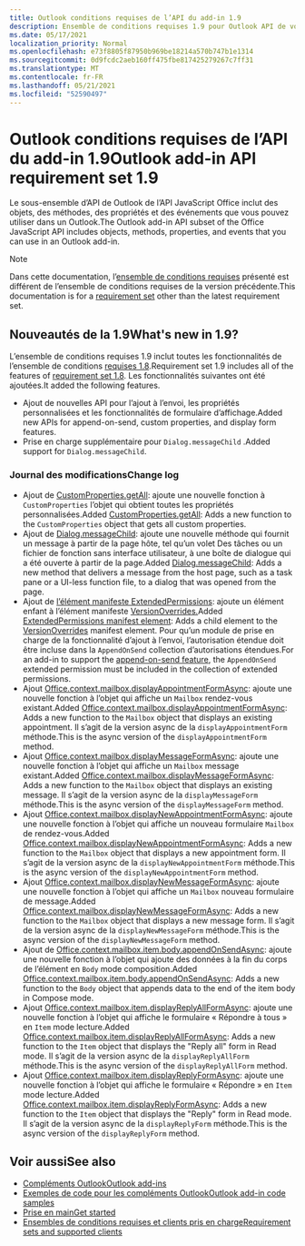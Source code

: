 ```yaml
---
title: Outlook conditions requises de l’API du add-in 1.9
description: Ensemble de conditions requises 1.9 pour Outlook API de votre application.
ms.date: 05/17/2021
localization_priority: Normal
ms.openlocfilehash: e73f8805f87950b969be18214a570b747b1e1314
ms.sourcegitcommit: 0d9fcdc2aeb160ff475fbe817425279267c7ff31
ms.translationtype: MT
ms.contentlocale: fr-FR
ms.lasthandoff: 05/21/2021
ms.locfileid: "52590497"
---
```

# <a name="outlook-add-in-api-requirement-set-19"></a><span data-ttu-id="e99bf-103">Outlook conditions requises de l’API du add-in 1.9</span><span class="sxs-lookup"><span data-stu-id="e99bf-103">Outlook add-in API requirement set 1.9</span></span>

<span data-ttu-id="e99bf-104">Le sous-ensemble d’API de Outlook de l’API JavaScript Office inclut des objets, des méthodes, des propriétés et des événements que vous pouvez utiliser dans un Outlook.</span><span class="sxs-lookup"><span data-stu-id="e99bf-104">The Outlook add-in API subset of the Office JavaScript API includes objects, methods, properties, and events that you can use in an Outlook add-in.</span></span>

> [!NOTE]
> <span data-ttu-id="e99bf-105">Dans cette documentation, l’[ensemble de conditions requises](../../requirement-sets/outlook-api-requirement-sets.md) présenté est différent de l’ensemble de conditions requises de la version précédente.</span><span class="sxs-lookup"><span data-stu-id="e99bf-105">This documentation is for a [requirement set](../../requirement-sets/outlook-api-requirement-sets.md) other than the latest requirement set.</span></span>

## <a name="whats-new-in-19"></a><span data-ttu-id="e99bf-106">Nouveautés de la 1.9</span><span class="sxs-lookup"><span data-stu-id="e99bf-106">What's new in 1.9?</span></span>

<span data-ttu-id="e99bf-107">L’ensemble de conditions requises 1.9 inclut toutes les fonctionnalités de l’ensemble de conditions [requises 1.8](../requirement-set-1.8/outlook-requirement-set-1.8.md).</span><span class="sxs-lookup"><span data-stu-id="e99bf-107">Requirement set 1.9 includes all of the features of [requirement set 1.8](../requirement-set-1.8/outlook-requirement-set-1.8.md).</span></span> <span data-ttu-id="e99bf-108">Les fonctionnalités suivantes ont été ajoutées.</span><span class="sxs-lookup"><span data-stu-id="e99bf-108">It added the following features.</span></span>

- <span data-ttu-id="e99bf-109">Ajout de nouvelles API pour l’ajout à l’envoi, les propriétés personnalisées et les fonctionnalités de formulaire d’affichage.</span><span class="sxs-lookup"><span data-stu-id="e99bf-109">Added new APIs for append-on-send, custom properties, and display form features.</span></span>
- <span data-ttu-id="e99bf-110">Prise en charge supplémentaire pour `Dialog.messageChild` .</span><span class="sxs-lookup"><span data-stu-id="e99bf-110">Added support for `Dialog.messageChild`.</span></span>

### <a name="change-log"></a><span data-ttu-id="e99bf-111">Journal des modifications</span><span class="sxs-lookup"><span data-stu-id="e99bf-111">Change log</span></span>

- <span data-ttu-id="e99bf-112">Ajout de [CustomProperties.getAll](/javascript/api/outlook/office.customproperties?view=outlook-js-1.9&preserve-view=true#getall--): ajoute une nouvelle fonction à `CustomProperties` l’objet qui obtient toutes les propriétés personnalisées.</span><span class="sxs-lookup"><span data-stu-id="e99bf-112">Added [CustomProperties.getAll](/javascript/api/outlook/office.customproperties?view=outlook-js-1.9&preserve-view=true#getall--): Adds a new function to the `CustomProperties` object that gets all custom properties.</span></span>
- <span data-ttu-id="e99bf-113">Ajout de [Dialog.messageChild](../../../develop/dialog-api-in-office-add-ins.md#pass-information-to-the-dialog-box): ajoute une nouvelle méthode qui fournit un message à partir de la page hôte, tel qu’un volet Des tâches ou un fichier de fonction sans interface utilisateur, à une boîte de dialogue qui a été ouverte à partir de la page.</span><span class="sxs-lookup"><span data-stu-id="e99bf-113">Added [Dialog.messageChild](../../../develop/dialog-api-in-office-add-ins.md#pass-information-to-the-dialog-box): Adds a new method that delivers a message from the host page, such as a task pane or a UI-less function file, to a dialog that was opened from the page.</span></span>
- <span data-ttu-id="e99bf-114">Ajout de [l’élément manifeste ExtendedPermissions](../../manifest/extendedpermissions.md): ajoute un élément enfant à l’élément manifeste [VersionOverrides.](../../manifest/versionoverrides.md)</span><span class="sxs-lookup"><span data-stu-id="e99bf-114">Added [ExtendedPermissions manifest element](../../manifest/extendedpermissions.md): Adds a child element to the [VersionOverrides](../../manifest/versionoverrides.md) manifest element.</span></span> <span data-ttu-id="e99bf-115">Pour qu’un module [](../../../outlook/append-on-send.md)de prise en charge de la fonctionnalité d’ajout à l’envoi, l’autorisation étendue doit être incluse dans la `AppendOnSend` collection d’autorisations étendues.</span><span class="sxs-lookup"><span data-stu-id="e99bf-115">For an add-in to support the [append-on-send feature](../../../outlook/append-on-send.md), the `AppendOnSend` extended permission must be included in the collection of extended permissions.</span></span>
- <span data-ttu-id="e99bf-116">Ajout [Office.context.mailbox.displayAppointmentFormAsync](/javascript/api/outlook/office.mailbox?view=outlook-js-1.9&preserve-view=true#displayappointmentformasync-itemid--options--callback-): ajoute une nouvelle fonction à l’objet qui affiche un `Mailbox` rendez-vous existant.</span><span class="sxs-lookup"><span data-stu-id="e99bf-116">Added [Office.context.mailbox.displayAppointmentFormAsync](/javascript/api/outlook/office.mailbox?view=outlook-js-1.9&preserve-view=true#displayappointmentformasync-itemid--options--callback-): Adds a new function to the `Mailbox` object that displays an existing appointment.</span></span> <span data-ttu-id="e99bf-117">Il s’agit de la version async de la `displayAppointmentForm` méthode.</span><span class="sxs-lookup"><span data-stu-id="e99bf-117">This is the async version of the `displayAppointmentForm` method.</span></span>
- <span data-ttu-id="e99bf-118">Ajout [Office.context.mailbox.displayMessageFormAsync](/javascript/api/outlook/office.mailbox?view=outlook-js-1.9&preserve-view=true#displaymessageformasync-itemid--options--callback-): ajoute une nouvelle fonction à l’objet qui affiche un `Mailbox` message existant.</span><span class="sxs-lookup"><span data-stu-id="e99bf-118">Added [Office.context.mailbox.displayMessageFormAsync](/javascript/api/outlook/office.mailbox?view=outlook-js-1.9&preserve-view=true#displaymessageformasync-itemid--options--callback-): Adds a new function to the `Mailbox` object that displays an existing message.</span></span> <span data-ttu-id="e99bf-119">Il s’agit de la version async de la `displayMessageForm` méthode.</span><span class="sxs-lookup"><span data-stu-id="e99bf-119">This is the async version of the `displayMessageForm` method.</span></span>
- <span data-ttu-id="e99bf-120">Ajout [Office.context.mailbox.displayNewAppointmentFormAsync](/javascript/api/outlook/office.mailbox?view=outlook-js-1.9&preserve-view=true#displaynewappointmentformasync-parameters--options--callback-): ajoute une nouvelle fonction à l’objet qui affiche un nouveau formulaire `Mailbox` de rendez-vous.</span><span class="sxs-lookup"><span data-stu-id="e99bf-120">Added [Office.context.mailbox.displayNewAppointmentFormAsync](/javascript/api/outlook/office.mailbox?view=outlook-js-1.9&preserve-view=true#displaynewappointmentformasync-parameters--options--callback-): Adds a new function to the `Mailbox` object that displays a new appointment form.</span></span> <span data-ttu-id="e99bf-121">Il s’agit de la version async de la `displayNewAppointmentForm` méthode.</span><span class="sxs-lookup"><span data-stu-id="e99bf-121">This is the async version of the `displayNewAppointmentForm` method.</span></span>
- <span data-ttu-id="e99bf-122">Ajout [Office.context.mailbox.displayNewMessageFormAsync](/javascript/api/outlook/office.mailbox?view=outlook-js-1.9&preserve-view=true#displaynewmessageformasync-parameters--options--callback-): ajoute une nouvelle fonction à l’objet qui affiche un `Mailbox` nouveau formulaire de message.</span><span class="sxs-lookup"><span data-stu-id="e99bf-122">Added [Office.context.mailbox.displayNewMessageFormAsync](/javascript/api/outlook/office.mailbox?view=outlook-js-1.9&preserve-view=true#displaynewmessageformasync-parameters--options--callback-): Adds a new function to the `Mailbox` object that displays a new message form.</span></span> <span data-ttu-id="e99bf-123">Il s’agit de la version async de la `displayNewMessageForm` méthode.</span><span class="sxs-lookup"><span data-stu-id="e99bf-123">This is the async version of the `displayNewMessageForm` method.</span></span>
- <span data-ttu-id="e99bf-124">Ajout de [Office.context.mailbox.item.body.appendOnSendAsync](/javascript/api/outlook/office.body?view=outlook-js-1.9&preserve-view=true#appendonsendasync-data--options--callback-): ajoute une nouvelle fonction à l’objet qui ajoute des données à la fin du corps de l’élément en `Body` mode composition.</span><span class="sxs-lookup"><span data-stu-id="e99bf-124">Added [Office.context.mailbox.item.body.appendOnSendAsync](/javascript/api/outlook/office.body?view=outlook-js-1.9&preserve-view=true#appendonsendasync-data--options--callback-): Adds a new function to the `Body` object that appends data to the end of the item body in Compose mode.</span></span>
- <span data-ttu-id="e99bf-125">Ajout [Office.context.mailbox.item.displayReplyAllFormAsync](office.context.mailbox.item.md#methods): ajoute une nouvelle fonction à l’objet qui affiche le formulaire « Répondre à tous » en `Item` mode lecture.</span><span class="sxs-lookup"><span data-stu-id="e99bf-125">Added [Office.context.mailbox.item.displayReplyAllFormAsync](office.context.mailbox.item.md#methods): Adds a new function to the `Item` object that displays the "Reply all" form in Read mode.</span></span> <span data-ttu-id="e99bf-126">Il s’agit de la version async de la `displayReplyAllForm` méthode.</span><span class="sxs-lookup"><span data-stu-id="e99bf-126">This is the async version of the `displayReplyAllForm` method.</span></span>
- <span data-ttu-id="e99bf-127">Ajout [Office.context.mailbox.item.displayReplyFormAsync](office.context.mailbox.item.md#methods): ajoute une nouvelle fonction à l’objet qui affiche le formulaire « Répondre » en `Item` mode lecture.</span><span class="sxs-lookup"><span data-stu-id="e99bf-127">Added [Office.context.mailbox.item.displayReplyFormAsync](office.context.mailbox.item.md#methods): Adds a new function to the `Item` object that displays the "Reply" form in Read mode.</span></span> <span data-ttu-id="e99bf-128">Il s’agit de la version async de la `displayReplyForm` méthode.</span><span class="sxs-lookup"><span data-stu-id="e99bf-128">This is the async version of the `displayReplyForm` method.</span></span>

## <a name="see-also"></a><span data-ttu-id="e99bf-129">Voir aussi</span><span class="sxs-lookup"><span data-stu-id="e99bf-129">See also</span></span>

- [<span data-ttu-id="e99bf-130">Compléments Outlook</span><span class="sxs-lookup"><span data-stu-id="e99bf-130">Outlook add-ins</span></span>](../../../outlook/outlook-add-ins-overview.md)
- [<span data-ttu-id="e99bf-131">Exemples de code pour les compléments Outlook</span><span class="sxs-lookup"><span data-stu-id="e99bf-131">Outlook add-in code samples</span></span>](https://developer.microsoft.com/outlook/gallery/?filterBy=Outlook,Samples,Add-ins)
- [<span data-ttu-id="e99bf-132">Prise en main</span><span class="sxs-lookup"><span data-stu-id="e99bf-132">Get started</span></span>](../../../quickstarts/outlook-quickstart.md)
- [<span data-ttu-id="e99bf-133">Ensembles de conditions requises et clients pris en charge</span><span class="sxs-lookup"><span data-stu-id="e99bf-133">Requirement sets and supported clients</span></span>](../../requirement-sets/outlook-api-requirement-sets.md)
